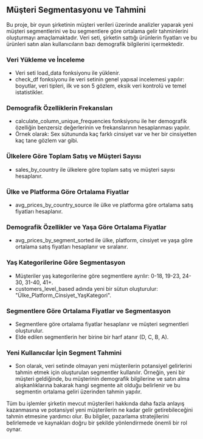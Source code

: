 ## Müşteri Segmentasyonu ve Tahmini

Bu proje, bir oyun şirketinin müşteri verileri üzerinde analizler yaparak yeni müşteri segmentlerini ve bu segmentlere göre ortalama gelir tahminlerini oluşturmayı amaçlamaktadır. Veri seti, şirketin sattığı ürünlerin fiyatları ve bu ürünleri satın alan kullanıcıların bazı demografik bilgilerini içermektedir.

### Veri Yükleme ve İnceleme

- Veri seti load_data fonksiyonu ile yüklenir.
- check_df fonksiyonu ile veri setinin genel yapısal incelemesi yapılır: boyutlar, veri tipleri, ilk ve son 5 gözlem, eksik veri kontrolü ve temel istatistikler.

### Demografik Özelliklerin Frekansları

- calculate_column_unique_frequencies fonksiyonu ile her demografik özelliğin benzersiz değerlerinin ve frekanslarının hesaplanması yapılır.
- Örnek olarak: Sex sütununda kaç farklı cinsiyet var ve her bir cinsiyetten kaç tane gözlem var gibi.

### Ülkelere Göre Toplam Satış ve Müşteri Sayısı

- sales_by_country ile ülkelere göre toplam satış ve müşteri sayısı hesaplanır.

### Ülke ve Platforma Göre Ortalama Fiyatlar

- avg_prices_by_country_source ile ülke ve platforma göre ortalama satış fiyatları hesaplanır.

### Demografik Özellikler ve Yaşa Göre Ortalama Fiyatlar

- avg_prices_by_segment_sorted ile ülke, platform, cinsiyet ve yaşa göre ortalama satış fiyatları hesaplanır ve sıralanır.
### Yaş Kategorilerine Göre Segmentasyon

- Müşteriler yaş kategorilerine göre segmentlere ayrılır: 0-18, 19-23, 24-30, 31-40, 41+.
- customers_level_based adında yeni bir sütun oluşturulur: "Ülke_Platform_Cinsiyet_YaşKategori".

### Segmentlere Göre Ortalama Fiyatlar ve Segmentasyon

- Segmentlere göre ortalama fiyatlar hesaplanır ve müşteri segmentleri oluşturulur.
- Elde edilen segmentlerin her birine bir harf atanır (D, C, B, A).

### Yeni Kullanıcılar İçin Segment Tahmini

- Son olarak, veri setinde olmayan yeni müşterilerin potansiyel gelirlerini tahmin etmek için oluşturulan segmentler kullanılır. Örneğin, yeni bir müşteri geldiğinde, bu müşterinin demografik bilgilerine ve satın alma alışkanlıklarına bakarak hangi segmente ait olduğu belirlenir ve bu segmentin ortalama geliri üzerinden tahmin yapılır.


Tüm bu işlemler şirketin mevcut müşterileri hakkında daha fazla anlayış kazanmasına ve potansiyel yeni müşterilerin ne kadar gelir getirebileceğini tahmin etmesine yardımcı olur. Bu bilgiler, pazarlama stratejilerini belirlemede ve kaynakları doğru bir şekilde yönlendirmede önemli bir rol oynar.
